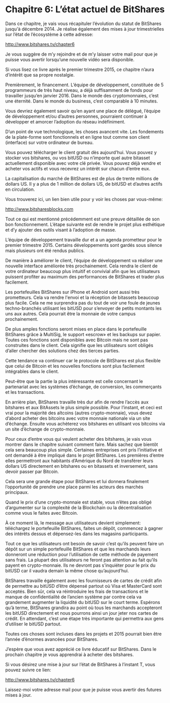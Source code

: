 # Chapitre 6: L’état actuel de BitShares

Dans ce chapitre, je vais vous récapituler l’évolution du statut de BitShares jusqu'à décembre 2014. Je réalise également des mises à jour trimestrielles sur l’état de l’écosystème à cette adresse:

http://www.bitshares.tv/chapter6

Je vous suggère de m’y rejoindre et de m’y laisser votre mail pour que je puisse vous avertir lorsqu’une nouvelle vidéo sera disponible.

Si vous lisez ce livre après le premier trimestre 2015, ce chapitre n’aura d’intérêt que sa propre nostalgie.

Premièrement, le financement. L’équipe de développement, constituée de 5 programmeurs de très haut niveau, a déjà suffisamment de fonds pour travailler jusqu’en janvier 2016. Dans le monde des cryptomonnaies, c’est une éternité. Dans le monde du business, c’est comparable à 10 minutes.

Vous devriez également savoir qu’en ayant une place de délégué, l’équipe de développement et/ou d’autres personnes, pourraient continuer à développer et amorcer l’adoption du réseau indéfiniment.

D’un point de vue technologique, les choses avancent vite. Les fondements de la plate-forme sont fonctionnels et en ligne tout comme son client (interface) sur votre ordinateur de bureau.

Vous pouvez télécharger le client gratuit dès aujourd’hui. Vous pouvez y stocker vos bitshares, ou vos bitUSD ou n’importe quel autre bitasset actuellement disponible avec votre clé privée. Vous pouvez déjà vendre et acheter vos actifs et vous recevrez un intérêt sur chacun d’entre eux.

La capitalisation du marché de BitShares est de plus de trente millions de dollars US. Il y a plus de 1 million de dollars US, de bitUSD et d’autres actifs en circulation.

Vous trouverez ici, un lien bien utile pour y voir les choses par vous-même:

http://www.bitsharesblocks.com

Tout ce qui est mentionné précédemment est une preuve détaillée de son bon fonctionnement. L’étape suivante est de rendre le projet plus esthétique et d’y ajouter des outils visant à l’adoption de masse.

L’équipe de développement travaille dur et a un agenda prometteur pour le premier trimestre 2015. Certains développements sont gardés sous silence mais plusieurs ont été rendus publics.

De manière à améliorer le client, l’équipe de développement va réaliser une nouvelle interface améliorée très prochainement. Cela rendra le client de votre ordinateur beaucoup plus intuitif et convivial afin que les utilisateurs puissent profiter au maximum des performances de BitShares et trader plus facilement.

Les portefeuilles BitShares sur iPhone et Android sont aussi très prometteurs. Cela va rendre l'envoi et la réception de bitassets beaucoup plus facile. Cela ne me surprendra pas du tout de voir une foule de jeunes techno-branchés utilisant les bitUSD pour s’envoyer de petits montants les uns aux autres. Cela pourrait être la monnaie de votre campus prochainement.

De plus amples fonctions seront mises en place dans le portefeuille BitShares grâce à MultiSig, le support «escrow» et les backups sur papier. Toutes ces fonctions sont disponibles avec Bitcoin mais ne sont pas construites dans le client. Cela signifie que les utilisateurs sont obligés d’aller chercher des solutions chez des tierces parties.

Cette tendance va continuer car le protocole de BitShares est plus flexible que celui de Bitcoin et les nouvelles fonctions sont plus facilement intégrables dans le client.

Peut-être que la partie la plus intéressante est celle concernant le partenariat avec les systèmes d’échange, de conversion, les commerçants et les transactions.

En arrière plan, BitShares travaille très dur afin de rendre l’accès aux bitshares et aux BitAssets le plus simple possible. Pour l’instant, et ceci est vrai pour la majorité des altcoins (autres crypto-monnaie), vous devez d’abord acheter des bitcoins avec votre monnaie nationale via un site d’échange. Ensuite vous achèterez vos bitshares en utilisant vos bitcoins via un site d’échange de crypto-monnaie.

Pour ceux d’entre vous qui veulent acheter des bitshares, je vais vous montrer dans le chapitre suivant comment faire. Mais sachez que bientôt cela sera beaucoup plus simple. Certaines entreprises ont pris l’initiative et ont demandé à être impliqué dans le projet BitShares. Les premières d’entre elles permettront aux habitants d’Amérique du Nord de transférer leurs dollars US directement en bitshares ou en bitassets et inversement, sans devoir passer par Bitcoin.

Cela sera une grande étape pour BitShares et lui donnera finalement l’opportunité de prendre une place parmi les acteurs des marchés principaux.

Quand le prix d’une crypto-monnaie est stable, vous n’êtes pas obligé d’argumenter sur la complexité de la Blockchain ou la décentralisation comme vous le faites avec Bitcoin.

À ce moment là, le message aux utilisateurs devient simplement: téléchargez le portefeuille BitShares, faites un dépôt, commencez à gagner des intérêts dessus et dépensez-les dans les magasins participants.

Tout ce que les utilisateurs ont besoin de savoir c’est qu’ils peuvent faire un dépôt sur un simple portefeuille BitShares et que les marchands leurs donneront une réduction pour l’utilisation de cette méthode de payement sans frais. La plupart des utilisateurs ne feront pas attention au fait qu’ils payent en crypto-monnaie. Ils ne devront pas s’inquiéter pour le prix du bitUSD car il vaudra demain la même chose qu’aujourd’hui.

BitShares travaille également avec les fournisseurs de cartes de crédit afin de permettre au bitUSD d’être dépensé partout où Visa et MasterCard sont acceptés. Bien sûr, cela va réintroduire les frais de transactions et le manque de confidentialité de l’ancien système par contre cela va grandement augmenter la liquidité du bitUSD sur le court terme. Espérons qu’à terme, BitShares grandira au point où tous les marchands accepteront les bitUSD directement et nous pourrons ainsi un jour jeter nos cartes de crédit. En attendant, c’est une étape très importante qui permettra aux gens d’utiliser le bitUSD partout.

Toutes ces choses sont incluses dans les projets et 2015 pourrait bien être l’année d’énormes avancées pour BitShares.

J’espère que vous avez apprécié ce livre éducatif sur BitShares. Dans le prochain chapitre je vous apprendrai à acheter des bitshares.

Si vous désirez une mise à jour sur l’état de BitShares à l’instant T, vous pouvez suivre ce lien:

http://www.bitshares.tv/chapter6

Laissez-moi votre adresse mail pour que je puisse vous avertir des futures mises à jour.
